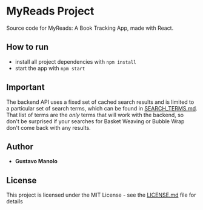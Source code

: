 # MyReads Project

Source code for MyReads: A Book Tracking App, made with React.

## How to run

* install all project dependencies with `npm install`
* start the app with `npm start`

## Important
The backend API uses a fixed set of cached search results and is limited to a particular set of search terms, which can be found in [SEARCH_TERMS.md](SEARCH_TERMS.md). That list of terms are the _only_ terms that will work with the backend, so don't be surprised if your searches for Basket Weaving or Bubble Wrap don't come back with any results.

## Author

* **Gustavo Manolo**

## License

This project is licensed under the MIT License - see the [LICENSE.md](LICENSE.md) file for details
